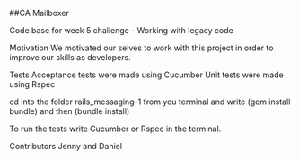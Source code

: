 ##CA Mailboxer

Code base for week 5 challenge - Working with legacy code

Motivation
We motivated our selves to work with this project in order to improve our skills as developers.


Tests
Acceptance tests  were made using Cucumber
Unit tests were made using Rspec

cd into the folder rails_messaging-1 from you terminal and write (gem install bundle)
and then (bundle install)

To run the tests write Cucumber or Rspec in the terminal.

Contributors
Jenny and Daniel
